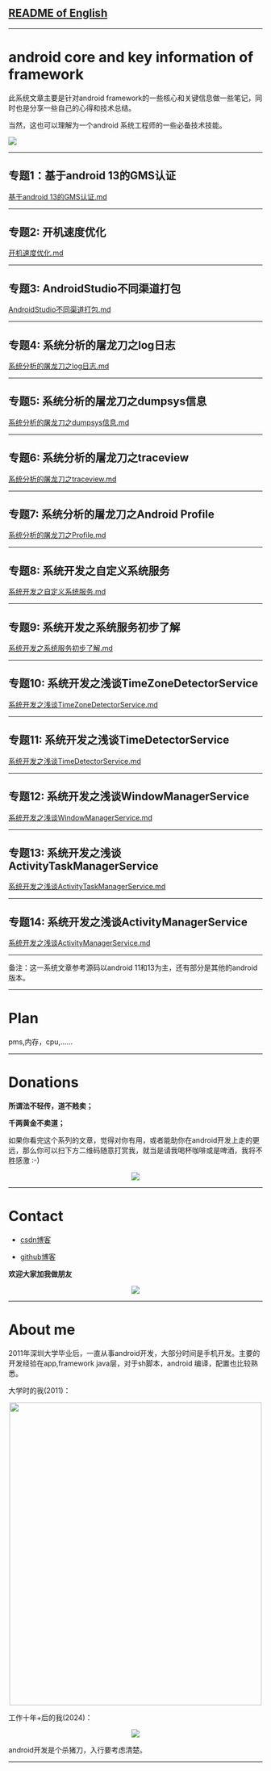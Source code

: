 
## [README of English][readme]

---

# android core and key information of framework


此系统文章主要是针对android framework的一些核心和关键信息做一些笔记，同时也是分享一些自己的心得和技术总结。


当然，这也可以理解为一个android 系统工程师的一些必备技术技能。


<img src="./flower/flower_red_003.png">


---

## 专题1：基于android 13的GMS认证
[基于android 13的GMS认证.md](./专题1_基于android_13的GMS认证/基于android_13的GMS认证.md)

---

## 专题2: 开机速度优化
[开机速度优化.md](./专题2_开机速度优化/开机速度优化.md)

---

## 专题3: AndroidStudio不同渠道打包
[AndroidStudio不同渠道打包.md](./专题3_AndroidStudio不同渠道打包/AndroidStudio不同渠道打包.md)

---

## 专题4: 系统分析的屠龙刀之log日志
[系统分析的屠龙刀之log日志.md](./专题4_系统分析的屠龙刀之log日志/系统分析的屠龙刀之log日志.md)

---

## 专题5: 系统分析的屠龙刀之dumpsys信息
[系统分析的屠龙刀之dumpsys信息.md](./专题5_系统分析的屠龙刀之dumpsys信息/系统分析的屠龙刀之dumpsys信息.md)

---

## 专题6: 系统分析的屠龙刀之traceview
[系统分析的屠龙刀之traceview.md](./专题6_系统分析的屠龙刀之traceview/系统分析的屠龙刀之traceview.md)

---

## 专题7: 系统分析的屠龙刀之Android Profile
[系统分析的屠龙刀之Profile.md](./专题7_系统分析的屠龙刀之Profile/系统分析的屠龙刀之Profile.md)

---

## 专题8: 系统开发之自定义系统服务
[系统开发之自定义系统服务.md](./专题8_系统开发之自定义系统服务/系统开发之自定义系统服务.md)

---

## 专题9: 系统开发之系统服务初步了解
[系统开发之系统服务初步了解.md](./专题9_系统开发之系统服务初步了解/系统开发之系统服务初步了解.md)

---

## 专题10: 系统开发之浅谈TimeZoneDetectorService
[系统开发之浅谈TimeZoneDetectorService.md](./专题10_系统开发之浅谈TimeZoneDetectorService/系统开发之浅谈TimeZoneDetectorService.md)

---

## 专题11: 系统开发之浅谈TimeDetectorService
[系统开发之浅谈TimeDetectorService.md](./专题11_系统开发之浅谈TimeDetectorService/系统开发之浅谈TimeDetectorService.md)

---

## 专题12: 系统开发之浅谈WindowManagerService
[系统开发之浅谈WindowManagerService.md](./专题12_系统开发之浅谈WindowManagerService/系统开发之浅谈WindowManagerService.md)

---

## 专题13: 系统开发之浅谈ActivityTaskManagerService
[系统开发之浅谈ActivityTaskManagerService.md](./专题13_系统开发之浅谈ActivityTaskManagerService/系统开发之浅谈ActivityTaskManagerService.md)

---

## 专题14: 系统开发之浅谈ActivityManagerService
[系统开发之浅谈ActivityManagerService.md](./专题14_系统开发之浅谈ActivityManagerService/系统开发之浅谈ActivityManagerService.md)

---

备注：这一系统文章参考源码以android 11和13为主，还有部分是其他的android 版本。

---
# Plan
pms,内存，cpu,......


---
# Donations

**所谓法不轻传，道不贱卖；**

**千两黄金不卖道；**

如果你看完这个系列的文章，觉得对你有用，或者能助你在android开发上走的更远，那么你可以扫下方二维码随意打赏我，就当是请我喝杯咖啡或是啤酒，我将不胜感激 :-)


<div align=center>
<img src=".\Images\donate.jpg">
<div align=left>


---
# Contact

- [csdn博客](https://blog.csdn.net/hfreeman2008)

- [github博客](https://github.com/hfreeman2008)

**欢迎大家加我做朋友**
<div align=center>
<img src=".\Images\weixin_hxm_001.png">
<div align=left>

---

# About me

2011年深圳大学毕业后，一直从事android开发，大部分时间是手机开发。主要的开发经验在app,framework java层，对于sh脚本，android 编译，配置也比较熟悉。


大学时的我(2011)：
<div align=center>
<img src=".\Images\2008年大学.png" width=500 height=600>
<div align=left>

工作十年+后的我(2024)：
<div align=center>
<img src=".\Images\2024年工作时的照片.png">
<div align=left>

android开发是个杀猪刀，入行要考虑清楚。



---


[readme]: https://github.com/hfreeman2008/android_core_framework/blob/main/README.md
[readme-cn]: https://github.com/hfreeman2008/android_core_framework/blob/main/README-CN.md

